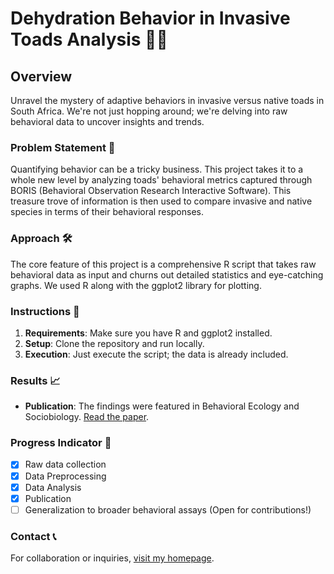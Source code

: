 # Dehydration Behavior in Invasive Toads Analysis 🐸💦

## Overview
Unravel the mystery of adaptive behaviors in invasive versus native toads in South Africa. We're not just hopping around; we're delving into raw behavioral data to uncover insights and trends.

### Problem Statement 🤔
Quantifying behavior can be a tricky business. This project takes it to a whole new level by analyzing toads' behavioral metrics captured through BORIS (Behavioral Observation Research Interactive Software). This treasure trove of information is then used to compare invasive and native species in terms of their behavioral responses.

### Approach 🛠
The core feature of this project is a comprehensive R script that takes raw behavioral data as input and churns out detailed statistics and eye-catching graphs. We used R along with the ggplot2 library for plotting.

### Instructions 📘
1. **Requirements**: Make sure you have R and ggplot2 installed.
2. **Setup**: Clone the repository and run locally.
3. **Execution**: Just execute the script; the data is already included.

### Results 📈
- **Publication**: The findings were featured in Behavioral Ecology and Sociobiology. [Read the paper](https://doi.org/10.1007/s00265-020-02866-5).

### Progress Indicator 🚦
- [x] Raw data collection
- [x] Data Preprocessing
- [x] Data Analysis
- [x] Publication
- [ ] Generalization to broader behavioral assays (Open for contributions!)

### Contact 📞
For collaboration or inquiries, [visit my homepage](https://github.com/YourUsername).
